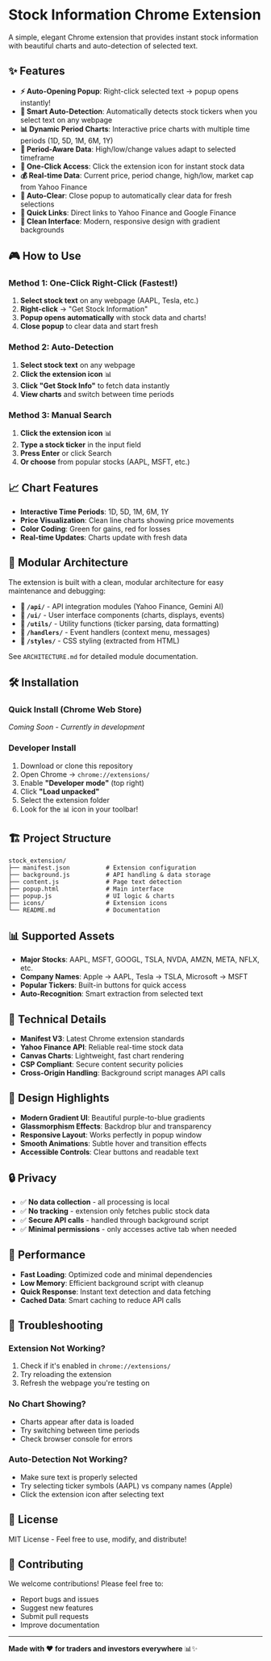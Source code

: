 # Stock Information Chrome Extension

A simple, elegant Chrome extension that provides instant stock information with beautiful charts and auto-detection of selected text.

## ✨ Features

- **⚡ Auto-Opening Popup**: Right-click selected text → popup opens instantly!
- **🎯 Smart Auto-Detection**: Automatically detects stock tickers when you select text on any webpage
- **📊 Dynamic Period Charts**: Interactive price charts with multiple time periods (1D, 5D, 1M, 6M, 1Y)
- **🔄 Period-Aware Data**: High/low/change values adapt to selected timeframe
- **🚀 One-Click Access**: Click the extension icon for instant stock data
- **💰 Real-time Data**: Current price, period change, high/low, market cap from Yahoo Finance
- **🧹 Auto-Clear**: Close popup to automatically clear data for fresh selections
- **🔗 Quick Links**: Direct links to Yahoo Finance and Google Finance
- **📱 Clean Interface**: Modern, responsive design with gradient backgrounds

## 🎮 How to Use

### Method 1: One-Click Right-Click (Fastest!)
1. **Select stock text** on any webpage (AAPL, Tesla, etc.)
2. **Right-click** → "Get Stock Information"  
3. **Popup opens automatically** with stock data and charts!
4. **Close popup** to clear data and start fresh

### Method 2: Auto-Detection
1. **Select stock text** on any webpage
2. **Click the extension icon** 📊
3. **Click "Get Stock Info"** to fetch data instantly
4. **View charts** and switch between time periods

### Method 3: Manual Search  
1. **Click the extension icon** 📊
2. **Type a stock ticker** in the input field
3. **Press Enter** or click Search
4. **Or choose** from popular stocks (AAPL, MSFT, etc.)

## 📈 Chart Features

- **Interactive Time Periods**: 1D, 5D, 1M, 6M, 1Y
- **Price Visualization**: Clean line charts showing price movements
- **Color Coding**: Green for gains, red for losses
- **Real-time Updates**: Charts update with fresh data

## 🧩 Modular Architecture

The extension is built with a clean, modular architecture for easy maintenance and debugging:

- **📁 `/api/`** - API integration modules (Yahoo Finance, Gemini AI)
- **📁 `/ui/`** - User interface components (charts, displays, events)
- **📁 `/utils/`** - Utility functions (ticker parsing, data formatting)
- **📁 `/handlers/`** - Event handlers (context menu, messages)
- **📁 `/styles/`** - CSS styling (extracted from HTML)

See `ARCHITECTURE.md` for detailed module documentation.

## 🛠 Installation

### Quick Install (Chrome Web Store)
*Coming Soon - Currently in development*

### Developer Install
1. Download or clone this repository
2. Open Chrome → `chrome://extensions/`
3. Enable **"Developer mode"** (top right)
4. Click **"Load unpacked"**
5. Select the extension folder
6. Look for the 📊 icon in your toolbar!

## 🏗 Project Structure

```
stock_extension/
├── manifest.json          # Extension configuration
├── background.js          # API handling & data storage  
├── content.js             # Page text detection
├── popup.html             # Main interface
├── popup.js               # UI logic & charts
├── icons/                 # Extension icons
└── README.md              # Documentation
```

## 📊 Supported Assets

- **Major Stocks**: AAPL, MSFT, GOOGL, TSLA, NVDA, AMZN, META, NFLX, etc.
- **Company Names**: Apple → AAPL, Tesla → TSLA, Microsoft → MSFT
- **Popular Tickers**: Built-in buttons for quick access
- **Auto-Recognition**: Smart extraction from selected text

## 🔧 Technical Details

- **Manifest V3**: Latest Chrome extension standards
- **Yahoo Finance API**: Reliable real-time stock data
- **Canvas Charts**: Lightweight, fast chart rendering  
- **CSP Compliant**: Secure content security policies
- **Cross-Origin Handling**: Background script manages API calls

## 🎨 Design Highlights

- **Modern Gradient UI**: Beautiful purple-to-blue gradients
- **Glassmorphism Effects**: Backdrop blur and transparency
- **Responsive Layout**: Works perfectly in popup window
- **Smooth Animations**: Subtle hover and transition effects
- **Accessible Controls**: Clear buttons and readable text

## 🔒 Privacy

- ✅ **No data collection** - all processing is local
- ✅ **No tracking** - extension only fetches public stock data  
- ✅ **Secure API calls** - handled through background script
- ✅ **Minimal permissions** - only accesses active tab when needed

## 🚀 Performance

- **Fast Loading**: Optimized code and minimal dependencies
- **Low Memory**: Efficient background script with cleanup
- **Quick Response**: Instant text detection and data fetching
- **Cached Data**: Smart caching to reduce API calls

## 🐛 Troubleshooting

### Extension Not Working?
1. Check if it's enabled in `chrome://extensions/`
2. Try reloading the extension
3. Refresh the webpage you're testing on

### No Chart Showing?
- Charts appear after data is loaded
- Try switching between time periods
- Check browser console for errors

### Auto-Detection Not Working?
- Make sure text is properly selected
- Try selecting ticker symbols (AAPL) vs company names (Apple)
- Click the extension icon after selecting text

## 📝 License

MIT License - Feel free to use, modify, and distribute!

## 🤝 Contributing

We welcome contributions! Please feel free to:
- Report bugs and issues
- Suggest new features  
- Submit pull requests
- Improve documentation

---

**Made with ❤️ for traders and investors everywhere** 📊✨